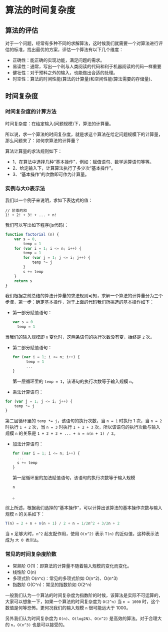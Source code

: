 # 算法的时间复杂度

## 算法的评估

对于一个问题，经常有多种不同的求解算法，这时候我们就需要一个对算法进行评估的标准，找出最优的方案，评估一个算法有以下几个维度：

- 正确性：能正确的实现功能，满足问题的需求。
- 易读性：通常，写出一个利与人类阅读的代码和利于机器阅读的代码一样重要
- 健壮性：对于预料之外的输入，也能做出合适的处理。
- 时空性：算法的时间性能(算法的计算量)和空间性能(算法需要的存储量)、

## 时间复杂度

### 时间复杂度的计算方法

时间复杂度：在给定输入(问题规模)下，算法的计算量。

所以说，求一个算法的时间复杂度，就是求这个算法在给定问题规模下的计算量，那么问题来了：如何求算法的计算量？

算法计算量的求法规则如下：

- 1、在算法中选择几种“基本操作”，例如：赋值语句、数学运算语句等等。
- 2、给定输入下，计算算法执行了多少次“基本操作”。
- 3、“基本操作”的次数即可作为计算量。

### 实例与大O表示法

我们以一个例子来说明，求如下表达式的值：

```
// 阶乘的和
1! + 2! + 3! + ... + n!
```

我们可以写出如下程序(js代码)：

```js
function factorial (n) {
    var s = 0,
        temp = 1
    for (var i = 1; i <= n; i++) {
        temp = 1
        for (var j = 1; j <= i; j++) {
            temp *= j
        }
        s += temp
    }
    return s
}
```

我们根据之前总结的算法计算量的求法规则可知，求解一个算法的计算量分为三个步骤，第一步：确定基本操作，对于上面的代码我们所挑选的基本操作如下：

- 第一部分赋值语句：

  ```js
  var s = 0
    temp = 1
  ```

当我们的输入规模即 `n` 变化时，这两条语句的执行次数没有变，始终是 `2` 次。

- 第二部分赋值语句：

  ```js
  for (var i = 1; i <= n; i++) {
        temp = 1
        ...
  }
  ```

  第一层循环里的 `temp = 1`，该语句的执行次数等于输入规模 `n`。

- 乘法计算语句：

```js
for (var j = 1; j <= i; j++) {
    temp *= j
}
```

第二层循环里的 `temp *= j`，该语句的执行次数，当 `n = 1` 时执行 1 次，当 `n = 2` 时执行 `1 + 2` 次，当 `n = 3` 时执行 `1 + 2 + 3` 次，所以该语句的执行次数与输入规模 `n` 的关系是 `1 + 2 + 3 + ... + n = n(n + 1) / 2`。

- 加法计算语句：

  ```js
  for (var i = 1; i <= n; i++) {
    ...
    s += temp
  }
  ```

  第一层循环里的加法赋值语句，该语句的执行次数等于输入规模

   

  ```
  n
  ```

  。

综上所述，根据我们选择的“基本操作”，可以计算出该算法的基本操作次数与输入规模 `n` 的关系如下：

```js
T(n) = 2 + n + n(n + 1) / 2 + n = 1/2n^2 + 3/2n + 2
```

当 `n` 足够大时，`n^2` 起支配作用，使用 `O(n^2)` 表示 `T(n)` 的近似值，这种表示法成为 `大 O 表示法`。

### 常见的时间复杂度阶数

- 常熟阶 O(1)：即算法的计算量不随着输入规模的变化而变化。
- 线性阶 O(n)
- 多项式阶 O(n^c)：常见的多项式阶如 O(n^2)、O(n^3)
- 指数阶 O(C^n)：常见的指数阶如 O(2^n)

一般我们认为一个算法的时间复杂度为指数阶的时候，该算法是实际不可运算的，大家可以想象一下，如果一个算法的时间复杂度为 `O(2^n)` 当 `n = 1000` 时，这个数值是何等恐怖。更何况我们的输入规模 `n` 很可能远大于 1000。

另外我们认为时间复杂度为 `O(n)`、`O(log2N)`、`O(n^2)` 是高效的算法。对于合理大的 `n`，`O(n^3)` 也是可以接受的。